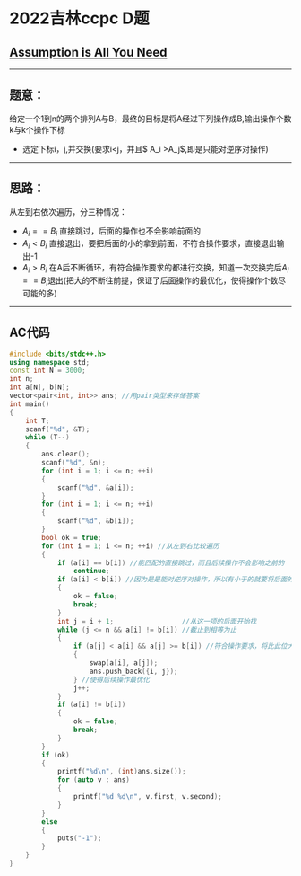 # 2022吉林ccpc D题
##  [Assumption is All You Need](https://codeforces.com/gym/103409/problem/D)
---
##  题意：


给定一个1到n的两个排列A与B，最终的目标是将A经过下列操作成B,输出操作个数k与k个操作下标

+ 选定下标i，j,并交换(要求i<j，并且$ A_i >A_j$,即是只能对逆序对操作)

---

## 思路：
从左到右依次遍历，分三种情况：
- $A_i==B_i$ 直接跳过，后面的操作也不会影响前面的
- $A_i < B_i$   直接退出，要把后面的小的拿到前面，不符合操作要求，直接退出输出-1
- $A_i > B_i$  在A后不断循环，有符合操作要求的都进行交换，知道一次交换完后$A_i==B_i$退出(把大的不断往前提，保证了后面操作的最优化，使得操作个数尽可能的多)

---

## AC代码
```C++
#include <bits/stdc++.h>
using namespace std;
const int N = 3000;
int n;
int a[N], b[N];
vector<pair<int, int>> ans; //用pair类型来存储答案
int main()
{
    int T;
    scanf("%d", &T);
    while (T--)
    {
        ans.clear();
        scanf("%d", &n);
        for (int i = 1; i <= n; ++i)
        {
            scanf("%d", &a[i]);
        }
        for (int i = 1; i <= n; ++i)
        {
            scanf("%d", &b[i]);
        }
        bool ok = true;
        for (int i = 1; i <= n; ++i) //从左到右比较遍历
        {
            if (a[i] == b[i]) //能匹配的直接跳过，而且后续操作不会影响之前的
                continue;
            if (a[i] < b[i]) //因为是是能对逆序对操作，所以有小于的就要将后面的大数挪到前面，不符合规则，直接退出
            {
                ok = false;
                break;
            }
            int j = i + 1;                 //从这一项的后面开始找
            while (j <= n && a[i] != b[i]) //截止到相等为止
            {
                if (a[j] < a[i] && a[j] >= b[i]) //符合操作要求，将比此位大的都往前放，便于更多的后续操作
                {
                    swap(a[i], a[j]);
                    ans.push_back({i, j});
                } //使得后续操作最优化
                j++;
            }
            if (a[i] != b[i])
            {
                ok = false;
                break;
            }
        }
        if (ok)
        {
            printf("%d\n", (int)ans.size());
            for (auto v : ans)
            {
                printf("%d %d\n", v.first, v.second);
            }
        }
        else
        {
            puts("-1");
        }
    }
}

```